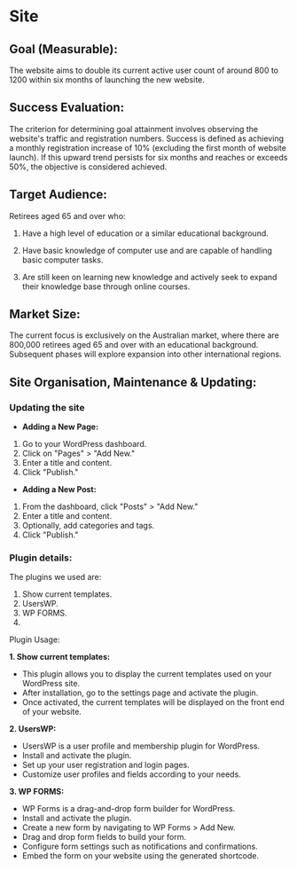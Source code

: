 # Site
## Goal (Measurable):

The website aims to double its current active user count of around 800 to 1200 within six months of launching the new website.

## Success Evaluation:
The criterion for determining goal attainment involves observing the website's traffic and registration numbers. 
Success is defined as achieving a monthly registration increase of 10% (excluding the first month of website launch). 
If this upward trend persists for six months and reaches or exceeds 50%, the objective is considered achieved.

## Target Audience:
Retirees aged 65 and over who:

1. Have a high level of education or a similar educational background.
  
2. Have basic knowledge of computer use and are capable of handling basic computer tasks.
   
3. Are still keen on learning new knowledge and actively seek to expand their knowledge base through online courses.
   

## Market Size:
The current focus is exclusively on the Australian market, where there are 800,000 retirees aged 65 and over with an educational background. 
Subsequent phases will explore expansion into other international regions.


## Site Organisation, Maintenance & Updating:
### Updating the site

- **Adding a New Page:**

1. Go to your WordPress dashboard.
2. Click on "Pages" > "Add New."
3. Enter a title and content.
4. Click "Publish."

- **Adding a New Post:**

1. From the dashboard, click "Posts" > "Add New."
2. Enter a title and content.
3. Optionally, add categories and tags.
4. Click "Publish."



### Plugin details:
The plugins we used are:

1. Show current templates.
2. UsersWP.
3. WP FORMS.
4. 

Plugin Usage:

**1. Show current templates:**
   - This plugin allows you to display the current templates used on your WordPress site. 
   - After installation, go to the settings page and activate the plugin. 
   - Once activated, the current templates will be displayed on the front end of your website.

**2. UsersWP:**
   - UsersWP is a user profile and membership plugin for WordPress.
   - Install and activate the plugin.
   - Set up your user registration and login pages.
   - Customize user profiles and fields according to your needs.

**3. WP FORMS:**
   - WP Forms is a drag-and-drop form builder for WordPress.
   - Install and activate the plugin.
   - Create a new form by navigating to WP Forms > Add New.
   - Drag and drop form fields to build your form.
   - Configure form settings such as notifications and confirmations.
   - Embed the form on your website using the generated shortcode.
